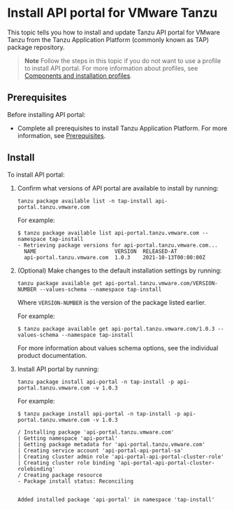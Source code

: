 # Install API portal for VMware Tanzu

This topic tells you how to install and update Tanzu API portal for VMware Tanzu
from the Tanzu Application Platform (commonly known as TAP) package repository.

>**Note** Follow the steps in this topic if you do not want to use a profile to install API portal.
For more information about profiles, see [Components and installation profiles](../about-package-profiles.hbs.md).

## <a id='prereqs'></a>Prerequisites

Before installing API portal:

- Complete all prerequisites to install Tanzu Application Platform. For more information, see [Prerequisites](../prerequisites.md).

## <a id='install'></a> Install

To install API portal:

1. Confirm what versions of API portal are available to install by running:

    ```console
    tanzu package available list -n tap-install api-portal.tanzu.vmware.com
    ```

    For example:

    ```console
    $ tanzu package available list api-portal.tanzu.vmware.com --namespace tap-install
    - Retrieving package versions for api-portal.tanzu.vmware.com...
      NAME                         VERSION  RELEASED-AT
      api-portal.tanzu.vmware.com  1.0.3    2021-10-13T00:00:00Z
    ```

2. (Optional) Make changes to the default installation settings by running:

    ```console
    tanzu package available get api-portal.tanzu.vmware.com/VERSION-NUMBER --values-schema --namespace tap-install
    ```

    Where `VERSION-NUMBER` is the version of the package listed earlier.

    For example:

    ```console
    $ tanzu package available get api-portal.tanzu.vmware.com/1.0.3 --values-schema --namespace tap-install
    ```

    For more information about values schema options, see the individual product documentation.

3. Install API portal by running:

    ```console
    tanzu package install api-portal -n tap-install -p api-portal.tanzu.vmware.com -v 1.0.3
    ```

    For example:

    ```console
    $ tanzu package install api-portal -n tap-install -p api-portal.tanzu.vmware.com -v 1.0.3

    / Installing package 'api-portal.tanzu.vmware.com'
    | Getting namespace 'api-portal'
    | Getting package metadata for 'api-portal.tanzu.vmware.com'
    | Creating service account 'api-portal-api-portal-sa'
    | Creating cluster admin role 'api-portal-api-portal-cluster-role'
    | Creating cluster role binding 'api-portal-api-portal-cluster-rolebinding'
    / Creating package resource
    - Package install status: Reconciling


    Added installed package 'api-portal' in namespace 'tap-install'
    ```
